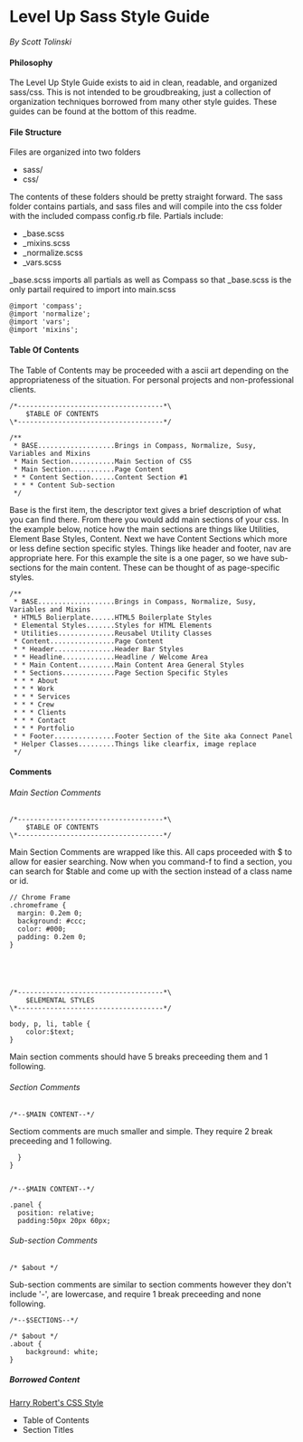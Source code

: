 # Level Up Sass Style Guide
*By Scott Tolinski*

#### Philosophy
The Level Up Style Guide exists to aid in clean, readable, and organized sass/css. This is not intended to be groudbreaking, just a collection of organization techniques borrowed from many other style guides. These guides can be found at the bottom of this readme.

#### File Structure
Files are organized into two folders

- sass/
- css/

The contents of these folders should be pretty straight forward. The sass folder contains partials, and sass files and will compile into the css folder with the included compass config.rb file. Partials include:

- _base.scss
- _mixins.scss
- _normalize.scss
- _vars.scss

_base.scss imports all partials as well as Compass so that _base.scss is the only partail required to import into main.scss

	@import 'compass';
	@import 'normalize';
	@import 'vars';
	@import 'mixins';

#### Table Of Contents
The Table of Contents may be proceeded with a ascii art depending on the appropriateness of the situation. For personal projects and non-professional clients.

    /*------------------------------------*\
        $TABLE OF CONTENTS
    \*------------------------------------*/
    
    /**
     * BASE...................Brings in Compass, Normalize, Susy, Variables and Mixins
     * Main Section...........Main Section of CSS
     * Main Section...........Page Content
     * * Content Section......Content Section #1
     * * * Content Sub-section
     */
Base is the first item, the descriptor text gives a brief description of what you can find there. From there you would add main sections of your css. In the example below, notice how the main sections are things like Utilities, Element Base Styles, Content. Next we have Content Sections which more or less define section specific styles. Things like header and footer, nav are appropriate here. For this example the site is a one pager, so we have sub-sections for the main content. These can be thought of as page-specific styles.

    /**
     * BASE...................Brings in Compass, Normalize, Susy, Variables and Mixins
     * HTML5 Bolierplate......HTML5 Boilerplate Styles
     * Elemental Styles.......Styles for HTML Elements
     * Utilities..............Reusabel Utility Classes
     * Content................Page Content
     * * Header...............Header Bar Styles
     * * Headline.............Headline / Welcome Area
     * * Main Content.........Main Content Area General Styles
     * * Sections.............Page Section Specific Styles
     * * * About
     * * * Work
     * * * Services
     * * * Crew
     * * * Clients
     * * * Contact
     * * * Portfolio
     * * Footer...............Footer Section of the Site aka Connect Panel
     * Helper Classes.........Things like clearfix, image replace
     */
   
#### Comments
###### Main Section Comments
    /*------------------------------------*\
        $TABLE OF CONTENTS
    \*------------------------------------*/
   Main Section Comments are wrapped like this. All caps proceeded with $ to allow for easier searching. Now when you command-f to find a section, you can search for $table and come up with the section instead of a class name or id.
   
    // Chrome Frame
    .chromeframe {
      margin: 0.2em 0;
      background: #ccc;
      color: #000;
      padding: 0.2em 0;
    }





    /*------------------------------------*\
        $ELEMENTAL STYLES
    \*------------------------------------*/

    body, p, li, table {
    	color:$text;
    }
 Main section comments should have 5 breaks preceeding them and 1 following.   
 
    
   
######    Section Comments

    /*--$MAIN CONTENT--*/
Sectiom comments are much smaller and simple. They require 2 break preceeding and 1 following.

      }
    }


    /*--$MAIN CONTENT--*/

    .panel {
      position: relative;
      padding:50px 20px 60px;

###### Sub-section Comments

    /* $about */

Sub-section comments are similar to section comments however they don't include '-', are lowercase, and require 1 break preceeding and none following.

    /*--$SECTIONS--*/

    /* $about */
    .about {
    	background: white;
    }



##### Borrowed Content
[Harry Robert's CSS Style](http://csswizardry.com/2012/04/my-html-css-coding-style/)

* Table of Contents
* Section Titles 